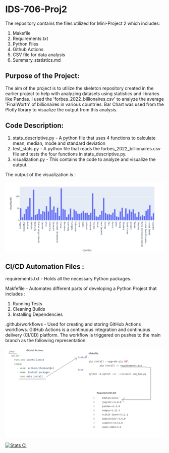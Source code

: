 # IDS-706-Proj2

The repository contains the files utilized for Mini-Project 2 which includes:
1. Makefile
2. Requirements.txt
3. Python Files
4. Github Actions
5. CSV file for data analysis
6. Summary_statistics.md 

## Purpose of the Project: 
The aim of the project is to utilize the skeleton repository created in the earlier project to help with analyzing datasets using statistics and libraries like Pandas. I used the 'forbes_2022_billionaires.csv' to analyze the average 'FinalWorth' of billionaires in various countries. Bar Chart was used from the Plotly library to visualize the output from this analysis.

## Code Description: 
1. stats_descriptive.py - A python file that uses 4 functions to calculate mean, median, mode and standard deviation
2. test_stats.py - A python file that reads the forbes_2022_billionaires.csv file and tests the four functions in stats_descriptive.py.  
3. visualization.py - This contains the code to analyze and visualize the output. 


The output of the visualization is :


![Visualization using Bar Chart](https://github.com/nogibjj/IDS_706_ag758_proj2/blob/main/Visualization.png)

## CI/CD Automation Files :
requirements.txt - Holds all the necessary Python packages.

Makfefile - Automates different parts of developing a Python Project that includes : 
1. Running Tests
2. Cleaning Builds
3. Installing Dependencies

.github/workflows - 
Used for creating and storing GitHub Actions workflows. GitHub Actions is a continuous integration and continuous delivery (CI/CD) platform. The workflow is triggered on pushes to the main branch as the following representation: 

![Visualization using Bar Chart](https://github.com/nogibjj/IDS_706_ag758_proj2/blob/main/GitHub.png)










[![Stats CI](https://github.com/nogibjj/IDS_706_ag758_proj2/actions/workflows/cicd.yml/badge.svg)](https://github.com/nogibjj/IDS_706_ag758_proj2/actions/workflows/cicd.yml)
